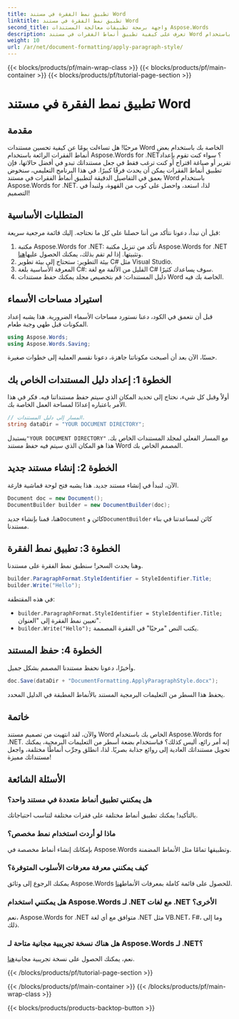 ```yaml
---
title: تطبيق نمط الفقرة في مستند Word
linktitle: تطبيق نمط الفقرة في مستند Word
second_title: واجهة برمجة تطبيقات معالجة المستندات Aspose.Words
description: تعرف على كيفية تطبيق أنماط الفقرات في مستند Word باستخدام Aspose.Words for .NET. اتبع دليلنا خطوة بخطوة للحصول على مستند مصقول واحترافي.
weight: 10
url: /ar/net/document-formatting/apply-paragraph-style/
---
```


{{< blocks/products/pf/main-wrap-class >}}
{{< blocks/products/pf/main-container >}}
{{< blocks/products/pf/tutorial-page-section >}}

# تطبيق نمط الفقرة في مستند Word

## مقدمة

مرحبًا! هل تساءلت يومًا عن كيفية تحسين مستندات Word الخاصة بك باستخدام بعض أنماط الفقرات الرائعة باستخدام Aspose.Words for .NET؟ سواء كنت تقوم بإعداد تقرير أو صياغة اقتراح أو كنت ترغب فقط في جعل مستنداتك تبدو في أفضل حالاتها، فإن تطبيق أنماط الفقرات يمكن أن يحدث فرقًا كبيرًا. في هذا البرنامج التعليمي، سنخوض بعمق في التفاصيل الدقيقة لتطبيق أنماط الفقرات في مستند Word باستخدام Aspose.Words for .NET. لذا، استعد، واحصل على كوب من القهوة، ولنبدأ في التصميم!

## المتطلبات الأساسية

قبل أن نبدأ، دعونا نتأكد من أننا حصلنا على كل ما نحتاجه. إليك قائمة مرجعية سريعة:

1.  مكتبة Aspose.Words for .NET: تأكد من تنزيل مكتبة Aspose.Words for .NET وتثبيتها. إذا لم تقم بذلك، يمكنك الحصول عليها[هنا](https://releases.aspose.com/words/net/).
2. بيئة التطوير: ستحتاج إلى بيئة تطوير C# مثل Visual Studio.
3. المعرفة الأساسية بلغة C#: القليل من الألفة مع لغة C# سوف يساعدك كثيرًا.
4. دليل المستندات: قم بتخصيص مجلد يمكنك حفظ مستندات Word الخاصة بك فيه.

## استيراد مساحات الأسماء

قبل أن نتعمق في الكود، دعنا نستورد مساحات الأسماء الضرورية. هذا يشبه إعداد المكونات قبل طهي وجبة طعام.

```csharp
using Aspose.Words;
using Aspose.Words.Saving;
```

حسنًا، الآن بعد أن أصبحت مكوناتنا جاهزة، دعونا نقسم العملية إلى خطوات صغيرة.

## الخطوة 1: إعداد دليل المستندات الخاص بك

أولاً وقبل كل شيء، نحتاج إلى تحديد المكان الذي سيتم حفظ مستنداتنا فيه. فكر في هذا الأمر باعتباره إعدادًا لمساحة العمل الخاصة بك.

```csharp
// المسار إلى دليل المستندات.
string dataDir = "YOUR DOCUMENT DIRECTORY";
```

 يستبدل`"YOUR DOCUMENT DIRECTORY"` مع المسار الفعلي لمجلد المستندات الخاص بك. هذا هو المكان الذي سيتم فيه حفظ مستند Word المصمم الخاص بك.

## الخطوة 2: إنشاء مستند جديد

الآن، لنبدأ في إنشاء مستند جديد. هذا يشبه فتح لوحة قماشية فارغة.

```csharp
Document doc = new Document();
DocumentBuilder builder = new DocumentBuilder(doc);
```

 هنا، قمنا بإنشاء جديد`Document` كائن و`DocumentBuilder` كائن لمساعدتنا في بناء مستندنا.

## الخطوة 3: تطبيق نمط الفقرة

وهنا يحدث السحر! سنطبق نمط الفقرة على مستندنا.

```csharp
builder.ParagraphFormat.StyleIdentifier = StyleIdentifier.Title;
builder.Write("Hello");
```

في هذه المقتطفة:
- `builder.ParagraphFormat.StyleIdentifier = StyleIdentifier.Title;` تعيين نمط الفقرة إلى "العنوان".
- `builder.Write("Hello");` يكتب النص "مرحبًا" في الفقرة المصممة.

## الخطوة 4: حفظ المستند

وأخيرًا، دعونا نحفظ مستندنا المصمم بشكل جميل.

```csharp
doc.Save(dataDir + "DocumentFormatting.ApplyParagraphStyle.docx");
```

يحفظ هذا السطر من التعليمات البرمجية المستند بالأنماط المطبقة في الدليل المحدد.

## خاتمة

والآن، لقد انتهيت من تصميم مستند Word الخاص بك باستخدام Aspose.Words for .NET. إنه أمر رائع، أليس كذلك؟ فباستخدام بضعة أسطر من التعليمات البرمجية، يمكنك تحويل مستنداتك العادية إلى روائع جذابة بصريًا. لذا، انطلق وجرِّب أنماطًا مختلفة، واجعل مستنداتك مميزة!

## الأسئلة الشائعة

### هل يمكنني تطبيق أنماط متعددة في مستند واحد؟

بالتأكيد! يمكنك تطبيق أنماط مختلفة على فقرات مختلفة لتناسب احتياجاتك.

### ماذا لو أردت استخدام نمط مخصص؟

بإمكانك إنشاء أنماط مخصصة في Aspose.Words وتطبيقها تمامًا مثل الأنماط المضمنة.

### كيف يمكنني معرفة معرفات الأسلوب المتوفرة؟

 يمكنك الرجوع إلى وثائق Aspose.Words للحصول على قائمة كاملة بمعرفات الأنماط[هنا](https://reference.aspose.com/words/net/).

### هل يمكنني استخدام Aspose.Words لـ .NET مع لغات .NET الأخرى؟

نعم، Aspose.Words for .NET متوافق مع أي لغة .NET مثل VB.NET، F#، وما إلى ذلك.

### هل هناك نسخة تجريبية مجانية متاحة لـ Aspose.Words لـ .NET؟

 نعم، يمكنك الحصول على نسخة تجريبية مجانية[هنا](https://releases.aspose.com/).

{{< /blocks/products/pf/tutorial-page-section >}}

{{< /blocks/products/pf/main-container >}}
{{< /blocks/products/pf/main-wrap-class >}}

{{< blocks/products/products-backtop-button >}}
